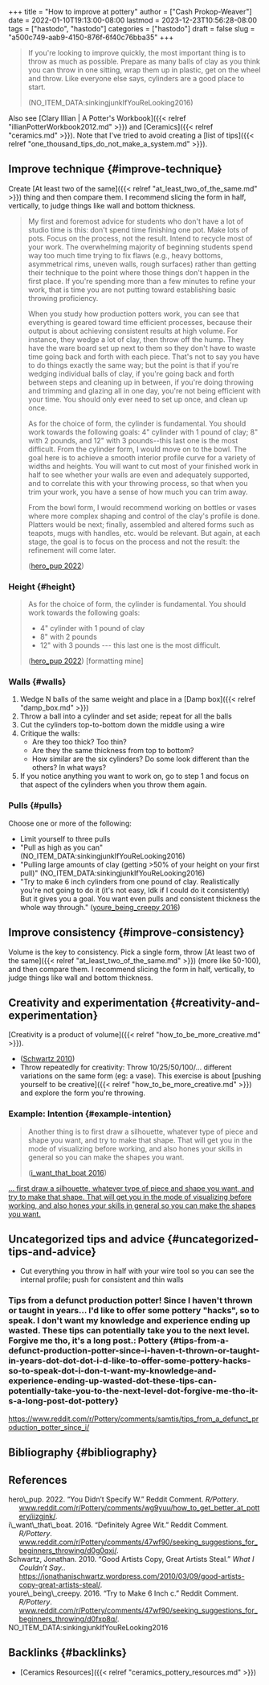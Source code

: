 +++
title = "How to improve at pottery"
author = ["Cash Prokop-Weaver"]
date = 2022-01-10T19:13:00-08:00
lastmod = 2023-12-23T10:56:28-08:00
tags = ["hastodo", "hastodo"]
categories = ["hastodo"]
draft = false
slug = "a500c749-aab9-4150-876f-6f40c76bba35"
+++

> If you're looking to improve quickly, the most important thing is to throw as much as possible. Prepare as many balls of clay as you think you can throw in one sitting, wrap them up in plastic, get on the wheel and throw. Like everyone else says, cylinders are a good place to start.
>
> (NO_ITEM_DATA:sinkingjunkIfYouReLooking2016)

Also see [Clary Illian | A Potter's Workbook]({{< relref "illianPotterWorkbook2012.md" >}}) and [Ceramics]({{< relref "ceramics.md" >}}). Note that I've tried to avoid creating a [list of tips]({{< relref "one_thousand_tips_do_not_make_a_system.md" >}}).


## Improve technique {#improve-technique}

Create [At least two of the same]({{< relref "at_least_two_of_the_same.md" >}}) thing and then compare them. I recommend slicing the form in half, vertically, to judge things like wall and bottom thickness.

> My first and foremost advice for students who don't have a lot of studio time is this: don't spend time finishing one pot. Make lots of pots. Focus on the process, not the result. Intend to recycle most of your work. The overwhelming majority of beginning students spend way too much time trying to fix flaws (e.g., heavy bottoms, asymmetrical rims, uneven walls, rough surfaces) rather than getting their technique to the point where those things don't happen in the first place. If you're spending more than a few minutes to refine your work, that is time you are not putting toward establishing basic throwing proficiency.
>
> When you study how production potters work, you can see that everything is geared toward time efficient processes, because their output is about achieving consistent results at high volume. For instance, they wedge a lot of clay, then throw off the hump. They have the ware board set up next to them so they don't have to waste time going back and forth with each piece. That's not to say you have to do things exactly the same way; but the point is that if you're wedging individual balls of clay, if you're going back and forth between steps and cleaning up in between, if you're doing throwing and trimming and glazing all in one day, you're not being efficient with your time. You should only ever need to set up once, and clean up once.
>
> As for the choice of form, the cylinder is fundamental. You should work towards the following goals: 4" cylinder with 1 pound of clay; 8" with 2 pounds, and 12" with 3 pounds--this last one is the most difficult. From the cylinder form, I would move on to the bowl. The goal here is to achieve a smooth interior profile curve for a variety of widths and heights. You will want to cut most of your finished work in half to see whether your walls are even and adequately supported, and to correlate this with your throwing process, so that when you trim your work, you have a sense of how much you can trim away.
>
> From the bowl form, I would recommend working on bottles or vases where more complex shaping and control of the clay's profile is done. Platters would be next; finally, assembled and altered forms such as teapots, mugs with handles, etc. would be relevant. But again, at each stage, the goal is to focus on the process and not the result: the refinement will come later.
>
> (<a href="#citeproc_bib_item_1">hero\_pup 2022</a>)


### Height {#height}

> As for the choice of form, the cylinder is fundamental. You should work towards the following goals:
>
> -   4" cylinder with 1 pound of clay
> -   8" with 2 pounds
> -   12" with 3 pounds --- this last one is the most difficult.
>
> (<a href="#citeproc_bib_item_1">hero\_pup 2022</a>) [formatting mine]


### Walls {#walls}

1.  Wedge N balls of the same weight and place in a [Damp box]({{< relref "damp_box.md" >}})
2.  Throw a ball into a cylinder and set aside; repeat for all the balls
3.  Cut the cylinders top-to-bottom down the middle using a wire
4.  Critique the walls:
    -   Are they too thick? Too thin?
    -   Are they the same thickness from top to bottom?
    -   How similar are the six cylinders? Do some look different than the others? In what ways?
5.  If you notice anything you want to work on, go to step 1 and focus on that aspect of the cylinders when you throw them again.


### Pulls {#pulls}

Choose one or more of the following:

-   Limit yourself to three pulls
-   "Pull as high as you can" (NO_ITEM_DATA:sinkingjunkIfYouReLooking2016)
-   "Pulling large amounts of clay (getting &gt;50% of your height on your first pull)" (NO_ITEM_DATA:sinkingjunkIfYouReLooking2016)
-   "Try to make 6 inch cylinders from one pound of clay. Realistically you're not going to do it (it's not easy, Idk if I could do it consistently) But it gives you a goal. You want even pulls and consistent thickness the whole way through." (<a href="#citeproc_bib_item_4">youre\_being\_creepy 2016</a>)


## Improve consistency {#improve-consistency}

Volume is the key to consistency. Pick a single form, throw [At least two of the same]({{< relref "at_least_two_of_the_same.md" >}}) (more like 50-100), and then compare them. I recommend slicing the form in half, vertically, to judge things like wall and bottom thickness.


## Creativity and experimentation {#creativity-and-experimentation}

[Creativity is a product of volume]({{< relref "how_to_be_more_creative.md" >}}).

-   (<a href="#citeproc_bib_item_3">Schwartz 2010</a>)
-   Throw repeatedly for creativity: Throw 10/25/50/100/... different variations on the same form (eg: a vase). This exercise is about [pushing yourself to be creative]({{< relref "how_to_be_more_creative.md" >}}) and explore the form you're throwing.


### Example: Intention {#example-intention}

> Another thing is to first draw a silhouette, whatever type of piece and shape you want, and try to make that shape. That will get you in the mode of visualizing before working, and also hones your skills in general so you can make the shapes you want.
>
> (<a href="#citeproc_bib_item_2">i\_want\_that\_boat 2016</a>)

[... first draw a silhouette, whatever type of piece and shape you want, and try to make that shape. That will get you in the mode of visualizing before working, and also hones your skills in general so you can make the shapes you want.](https://www.reddit.com/r/Pottery/comments/47wf90/comment/d0g0qxj/?utm_source=share&utm_medium=web2x&context=3)


## Uncategorized tips and advice {#uncategorized-tips-and-advice}

-   Cut everything you throw in half with your wire tool so you can see the internal profile; push for consistent and thin walls


### Tips from a defunct production potter! Since I haven't thrown or taught in years... I'd like to offer some pottery "hacks", so to speak. I don't want my knowledge and experience ending up wasted. These tips can potentially take you to the next level. Forgive me tho, it's a long post.: Pottery {#tips-from-a-defunct-production-potter-since-i-haven-t-thrown-or-taught-in-years-dot-dot-dot-i-d-like-to-offer-some-pottery-hacks-so-to-speak-dot-i-don-t-want-my-knowledge-and-experience-ending-up-wasted-dot-these-tips-can-potentially-take-you-to-the-next-level-dot-forgive-me-tho-it-s-a-long-post-dot-pottery}

<https://www.reddit.com/r/Pottery/comments/samtis/tips_from_a_defunct_production_potter_since_i/>


## Bibliography {#bibliography}

## References

<style>.csl-entry{text-indent: -1.5em; margin-left: 1.5em;}</style><div class="csl-bib-body">
  <div class="csl-entry"><a id="citeproc_bib_item_1"></a>hero\_pup. 2022. “You Didn’t Specify W.” Reddit Comment. <i>R/Pottery</i>. <a href="www.reddit.com/r/Pottery/comments/wg9yuu/how_to_get_better_at_pottery/iizgjnk/">www.reddit.com/r/Pottery/comments/wg9yuu/how_to_get_better_at_pottery/iizgjnk/</a>.</div>
  <div class="csl-entry"><a id="citeproc_bib_item_2"></a>i\_want\_that\_boat. 2016. “Definitely Agree Wit.” Reddit Comment. <i>R/Pottery</i>. <a href="www.reddit.com/r/Pottery/comments/47wf90/seeking_suggestions_for_beginners_throwing/d0g0qxj/">www.reddit.com/r/Pottery/comments/47wf90/seeking_suggestions_for_beginners_throwing/d0g0qxj/</a>.</div>
  <div class="csl-entry"><a id="citeproc_bib_item_3"></a>Schwartz, Jonathan. 2010. “Good Artists Copy, Great Artists Steal.” <i>What I Couldn’t Say.</i>. <a href="https://jonathanischwartz.wordpress.com/2010/03/09/good-artists-copy-great-artists-steal/">https://jonathanischwartz.wordpress.com/2010/03/09/good-artists-copy-great-artists-steal/</a>.</div>
  <div class="csl-entry"><a id="citeproc_bib_item_4"></a>youre\_being\_creepy. 2016. “Try to Make 6 Inch c.” Reddit Comment. <i>R/Pottery</i>. <a href="www.reddit.com/r/Pottery/comments/47wf90/seeking_suggestions_for_beginners_throwing/d0fxp8q/">www.reddit.com/r/Pottery/comments/47wf90/seeking_suggestions_for_beginners_throwing/d0fxp8q/</a>.</div>
  <div class="csl-entry">NO_ITEM_DATA:sinkingjunkIfYouReLooking2016</div>
</div>



## Backlinks {#backlinks}

-   [Ceramics Resources]({{< relref "ceramics_pottery_resources.md" >}})
